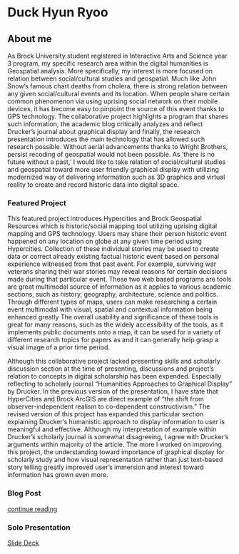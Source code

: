 # Duck Hyun Ryoo
## About me

As Brock University student registered in Interactive Arts and Science year 3 program, my specific research area within the digital humanities is Geospatial analysis. More specifically, my interest is more focused on relation between social/cultural studies and geospatial. Much like John Snow’s famous chart deaths from cholera, there is strong relation between any given social/cultural events and its location. When people share certain common phenomenon via using uprising social network on their mobile devices, it has become easy to pinpoint the source of this event thanks to GPS technology. The collaborative project highlights a program that shares such information, the academic blog critically analyzes and reflect Drucker’s journal about graphical display and finally, the research presentation introduces the main technology that has allowed such research possible. Without aerial advancements thanks to Wright Brothers, persist recoding of geospatial would not been possible. As ‘there is no future without a past,’ I would like to take relation of social/cultural studies and geospatial toward more user friendly graphical display with utilizing modernized way of delivering information such as 3D graphics and virtual reality to create and record historic data into digital space.

### Featured Project

This featured project introduces Hypercities and Brock Geospatial Resources which is historic/social mapping tool utilizing uprising digital mapping and GPS technology. Users may share their person historic event happened on any location on globe at any given time period using Hypercities. Collection of these individual stories may be used to create data or correct already existing factual historic event based on personal experience witnessed from that past event. For example, surviving war veterans sharing their war stories may reveal reasons for certain decisions made during that particular event. These two web based programs are tools are great multimodal source of information as it applies to various academic sections, such as history, geography, architecture, science and politics. Through different types of maps, users can make researching a certain event multimodal with visual, spatial and contextual information being enhanced greatly The overall usability and significance of these tools is great for many reasons, such as the widely accessibility of the tools, as it implements public documents onto a map, it can be used for a variety of different research topics for papers as and it can generally help grasp a visual image of a prior time period.

Although this collaborative project lacked presenting skills and scholarly discussion section at the time of presenting, discussions and project’s relation to concepts in digital scholarship has been expended. Especially reflecting to scholarly journal “Humanities Approaches to Graphical Display” by Drucker. In the previous version of the presentation, I have state that HyperCities and Brock ArcGIS are direct example of “the shift from observer-independent realism to co-dependent constructivism.” The revised version of this project has expanded this particular section explaining Drucker’s humanistic approach to display information to user is meaningful and effective. Although my interpretation of example within Drucker’s scholarly journal is somewhat disagreeing, I agree with Drucker’s arguments within majority of the article. The more I worked on improving this project, the understanding toward importance of graphical display for scholarly study and how visual representation rather than just text-based story telling greatly improved user’s immersion and interest toward information has grown even more.

### Blog Post

[continue reading](blog)

### Solo Presentation

[Slide Deck](reveal/index.html)
